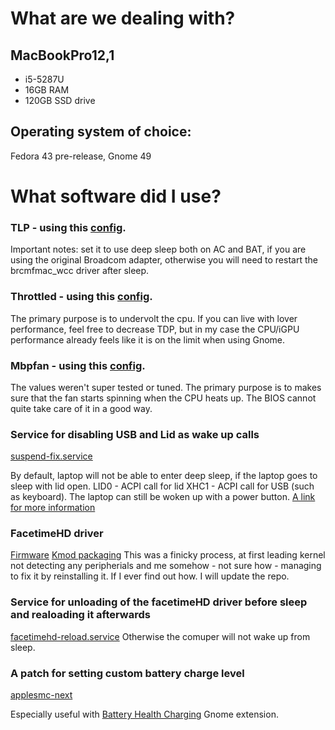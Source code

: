 # What are we dealing with?
## MacBookPro12,1
- i5-5287U
- 16GB RAM
- 120GB SSD drive

## Operating system of choice:
Fedora 43 pre-release, Gnome 49

# What software did I use?
### TLP - using this [config](tlp.conf). 
Important notes: set it to use deep sleep both on AC and BAT, if you are using the original Broadcom adapter, otherwise you will need to restart the brcmfmac_wcc driver after sleep.

### Throttled - using this [config](throttled.conf). 
The primary purpose is to undervolt the cpu. If you can live with lover performance, feel free to decrease TDP, but in my case the CPU/iGPU performance already feels like it is on the limit when using Gnome.

### Mbpfan - using this [config](mbpfan.conf).
The values weren't super tested or tuned. The primary purpose is to makes sure that the fan starts spinning when the CPU heats up. The BIOS cannot quite take care of it in a good way.

### Service for disabling USB and Lid as wake up calls 
[suspend-fix.service](suspend-fix.service)

By default, laptop will not be able to enter deep sleep, if the laptop goes to sleep with lid open. 
LID0 - ACPI call for lid
XHC1 - ACPI call for USB (such as keyboard).
The laptop can still be woken up with a power button.
[A link for more information](https://askubuntu.com/a/1203159)

### FacetimeHD driver
[Firmware](https://github.com/patjak/facetimehd/wiki/Get-Started#firmware-extraction)
[Kmod packaging](https://discussion.fedoraproject.org/t/mulderje-intel-mac-rpms/130045)
This was a finicky process, at first leading kernel not detecting any peripherials and me somehow - not sure how - managing to fix it by reinstalling it. If I ever find out how. I will update the repo.

### Service for unloading of the facetimeHD driver before sleep and realoading it afterwards
[facetimehd-reload.service](facetimehd-reload.service)
Otherwise the comuper will not wake up from sleep.

### A patch for setting custom battery charge level
[applesmc-next](https://github.com/c---/applesmc-next)

Especially useful with [Battery Health Charging](https://github.com/maniacx/Battery-Health-Charging/) Gnome extension.
